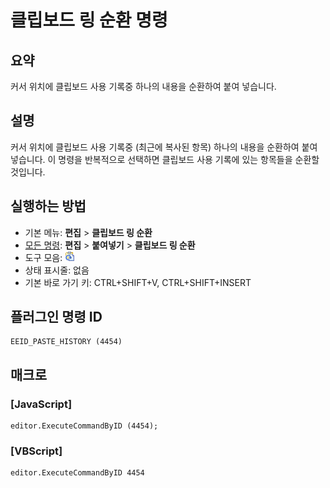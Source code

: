 # 클립보드 링 순환 명령

## 요약

커서 위치에 클립보드 사용 기록중 하나의 내용을 순환하여 붙여 넣습니다.

## 설명

커서 위치에 클립보드 사용 기록중 (최근에 복사된 항목) 하나의 내용을 순환하여 붙여 넣습니다.
이 명령을 반복적으로 선택하면 클립보드 사용 기록에 있는 항목들을 순환할 것입니다.

## 실행하는 방법

- 기본 메뉴: **편집** \> **클립보드 링 순환**
- [모든 명령](../tools/all_commands): **편집** \> **붙여넣기**
\> **클립보드 링 순환**
- 도구 모음: ![](../../images/cycle_clipboard_ring.png)
- 상태 표시줄: 없음
- 기본 바로 가기 키: CTRL+SHIFT+V, CTRL+SHIFT+INSERT

## 플러그인 명령 ID

```
EEID_PASTE_HISTORY (4454)
```

## 매크로

### \[JavaScript\]

```
editor.ExecuteCommandByID (4454);
```

### \[VBScript\]

```
editor.ExecuteCommandByID 4454
```
